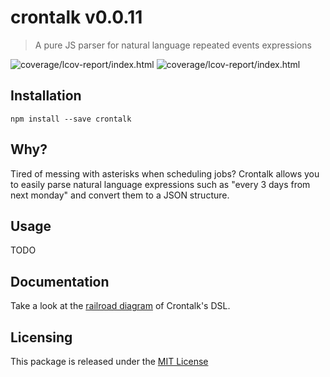 # crontalk v0.0.11
> A pure JS parser for natural language repeated events expressions

![coverage/lcov-report/index.html](https://img.shields.io/badge/tests-passing-green.svg)
![coverage/lcov-report/index.html](https://img.shields.io/badge/coverage-68.32-green.svg)


## Installation

	npm install --save crontalk



## Why?

Tired of messing with asterisks when scheduling jobs? Crontalk allows you to easily parse natural language expressions such as "every 3 days from next monday" and convert them to a JSON structure.


## Usage

TODO




## Documentation

Take a look at the [railroad diagram](docs/railroad.md) of Crontalk's DSL.



## Licensing

This package is released under the [MIT License](https://opensource.org/licenses/MIT)

